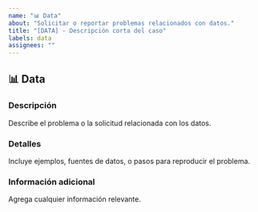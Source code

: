```yaml
---
name: "📊 Data"
about: "Solicitar o reportar problemas relacionados con datos."
title: "[DATA] - Descripción corta del caso"
labels: data
assignees: ""
---
```


## 📊 Data

### Descripción

Describe el problema o la solicitud relacionada con los datos.

### Detalles

Incluye ejemplos, fuentes de datos, o pasos para reproducir el problema.

### Información adicional

Agrega cualquier información relevante.